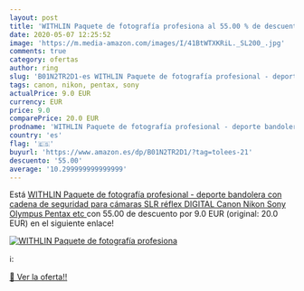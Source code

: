 ```yaml
---
layout: post
title: 'WITHLIN Paquete de fotografía profesiona al 55.00 % de descuento'
date: 2020-05-07 12:25:52
image: 'https://m.media-amazon.com/images/I/41BtWTXKRiL._SL200_.jpg'
comments: true
category: ofertas
author: ring
slug: 'B01N2TR2D1-es WITHLIN Paquete de fotografía profesional - deporte...'
tags: canon, nikon, pentax, sony
actualPrice: 9.0 EUR
currency: EUR
price: 9.0
comparePrice: 20.0 EUR
prodname: 'WITHLIN Paquete de fotografía profesional - deporte bandolera con cadena de seguridad para cámaras SLR réflex DIGITAL  Canon Nikon Sony Olympus Pentax  etc '
country: 'es'
flag: '🇪🇸'
buyurl: 'https://www.amazon.es/dp/B01N2TR2D1/?tag=tolees-21'
descuento: '55.00'
average: '10.299999999999999'
---
```


Está [WITHLIN Paquete de fotografía profesional - deporte bandolera con cadena de seguridad para cámaras SLR réflex DIGITAL  Canon Nikon Sony Olympus Pentax  etc ](https://www.amazon.es/dp/B01N2TR2D1/?tag=tolees-21) con 55.00 de descuento por 9.0 EUR (original: 20.0 EUR) en el siguiente enlace!

[![WITHLIN Paquete de fotografía profesiona](https://m.media-amazon.com/images/I/41BtWTXKRiL._SL200_.jpg)](https://www.amazon.es/dp/B01N2TR2D1/?tag=tolees-21)

ℹ️:


[🛒 Ver la oferta!!](https://www.amazon.es/dp/B01N2TR2D1/?tag=tolees-21)
